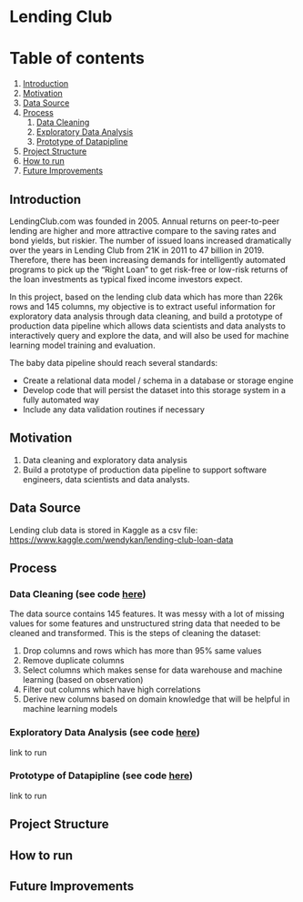 # Lending Club 

# Table of contents
1. [Introduction](#Introduction)
2. [Motivation](#Motivation)
3. [Data Source](#Data_Source)
4. [Process](#Process)
    1. [Data Cleaning](#Data_Cleaning)
    2. [Exploratory Data Analysis](#Exploratory_Data_Analysis)
    3. [Prototype of Datapipline](#Prototype_of_Datapipline) 
5. [Project Structure](#Project_Structure)
6. [How to run](#How_to_run)
7. [Future Improvements](#Future_Improvements)


## Introduction
LendingClub.com was founded in 2005. Annual returns on peer-to-peer lending are higher and more attractive compare to the saving rates and bond yields, but riskier. The number of issued loans increased dramatically over the years in Lending Club from 21K in 2011 to 47 billion in 2019. Therefore, there has been increasing demands for intelligently automated programs to pick up the “Right Loan” to get risk-free or low-risk returns of the loan investments as typical fixed income investors expect. 

In this project, based on the lending club data which has more than 226k rows and 145 columns, my objective is to extract useful information for exploratory data analysis through data cleaning, and build a prototype of production data pipeline which allows data scientists and data analysts to interactively query and explore the data, and will also be used for machine learning model training and evaluation.

The baby data pipeline should reach several standards:
- Create a relational data model / schema in a database or storage engine
- Develop code that will persist the dataset into this storage system in a fully automated way
- Include any data validation routines if necessary

## Motivation
 1. Data cleaning and exploratory data analysis
 2. Build a prototype of production data pipeline to support software engineers, data scientists and data analysts.

## Data Source
Lending club data is stored in Kaggle as a csv file: https://www.kaggle.com/wendykan/lending-club-loan-data

## Process
### Data Cleaning (see code [here](sc/python/data_cleaning.py))
The data source contains 145 features. It was messy with a lot of missing values for some features and unstructured string data that needed to be cleaned and transformed.
This is the steps of cleaning the dataset:
1. Drop columns and rows which has more than 95% same values
2. Remove duplicate columns
3. Select columns which makes sense for data warehouse and machine learning (based on observation)
4. Filter out columns which have high correlations
5. Derive new columns based on domain knowledge that will be helpful in machine learning models

### Exploratory Data Analysis (see code [here](sc/python/exploratory_data_analysis.py))
link to run

### Prototype of Datapipline (see code [here](sc/python/build_database.py))
link to run

## Project Structure


## How to run


## Future Improvements
